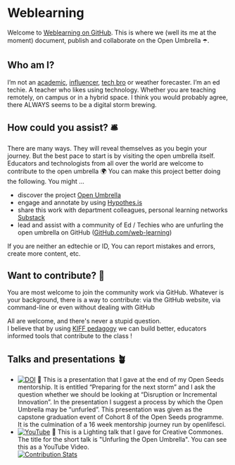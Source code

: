 <!---
  What goes into a readme file

  1. Add your project title. Make sure it matches the above name ##
  2. Insert Vision Statement > 
  Below you can add a short bullet points rational for the project (2, 3 bullets max.)
  3. Add the names of the project lead. Use your GitHub username. If there are teammates, add these details 
  4. Offer some structure with a table 
  5. Conclude with credits and license
  
  --->


# Weblearning

Welcome to [Weblearning on GitHub](https://github.com/Web-learning/). This is where we (well its me at the moment) document, publish and collaborate  on the Open Umbrella :open_umbrella:. 

## Who am I?
I’m not an [academic](https://orcid.org/0000-0003-1895-2918), [influencer](https://weblearning.co.za/blog/), [tech bro](https://x.com/weblearning/) or weather forecaster. I’m an ed techie. A teacher who likes using technology. Whether you are teaching remotely, on campus or in a hybrid space. I think you would probably agree, there ALWAYS seems to be a digital storm brewing. 


## How could you assist? :bellhop_bell:
There are many ways. They will reveal themselves as you begin your journey. But the best pace to start is by visiting the open umbrella itself. 
Educators and technologists from all over the world are welcome to contribute to the open umbrella :earth_africa:
You can make this project better doing the following. You might ...
* discover the project [Open Umbrella](https://weblearning.co.za/umbrella/)
* engage and annotate by using [Hypothes.is](https://hypothes.is/) 
* share this work with department colleagues, personal learning networks [Substack](https://weblearning.substack.com)
* lead and assist with a community of Ed / Techies who are unfurling the open umbrella on GitHub ([GitHub.com/web-learning](https://github.com/Web-learning/Open-Umbrella))

If you are neither an edtechie or ID, You can report mistakes and errors, create more content, etc. 

## Want to contribute? :toolbox: 
You are most welcome to join the community work via GitHub. Whatever is your background, there is a
way to contribute: via the GitHub website, via command-line or even without
dealing with GitHub

All are welcome, and there's never a stupid question.   
I believe that by using [KIFF pedagogy](https://weblearning.co.za/blog/kiff/) we can build better, educators informed tools that contribute to the class !

## Talks and presentations :potted_plant:
* [![DOI](https://zenodo.org/badge/DOI/10.5281/zenodo.10518102.svg)](https://doi.org/10.5281/zenodo.10518102) :medal_sports:
This is a presentation that I gave at the end of my Open Seeds mentorship. It is entitled “Preparing for the next storm” and I ask the question whether we should be looking at “Disruption or Incremental Innovation”. In the presentation I suggest a process by which the Open Umbrella may be “unfurled”. This presentation was given as the capstone graduation event of Cohort 8 of the Open Seeds programme. It is the culmination of a 16 week mentorship journey run by openlifesci. 
* [![YouTube](https://img.shields.io/badge/YouTube-%23FF0000.svg?style=for-the-badge&logo=YouTube&logoColor=white)](https://youtu.be/1BMHyslHmYY?t=2671) :closed_umbrella:
This is a Lighting talk that I gave for Creative Commones. The title for the short talk is  "Unfurling the Open Umbrella". You can see this as a YouTube Video.  
[![Contribution Stats](https://github-contribution-stats.vercel.app/api/?username=Web-learning)](https://github.com/Web-learning/github-contribution-stats/)

